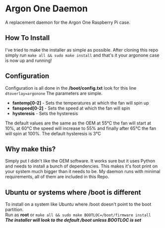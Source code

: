 # Argon One Daemon

A replacement daemon for the Argon One Raspberry Pi case.

## How To Install

I've tried to make the installer as simple as possible. After cloning this repo simply run ```make all && sudo make install``` and that's it your argonone case is now up and running!

## Configuration

Configuration is all done in the **/boot/config.txt** look for this line ```dtoverlay=argonone``` The parameters are simple.
* **fantemp[0-2]** - Sets the temperatures at which the fan will spin up
* **fanspeed[0-2]** - Sets the speed at which the fan will spin 
* **hysteresis** - Sets the hysteresis 

The default values are the same as the OEM at 55℃ the fan will start at 10%, at 60℃ the speed will increase to 55% and finally after 65℃ the fan will spin at 100%.  The default hysteresis is 3℃

## Why make this?

Simply put I didn't like the OEM software.  It works sure but it uses Python and needs to install a bunch of dependencies.  This makes it's foot print on your system much bigger than it needs to be.  My daemon runs with minimal requirements, all of them are included in this Repo.

## Ubuntu or systems where /boot is different  

To install on a system like Ubuntu where /boot doesn't point to the boot partition.  
Run as **root** or ```make all && sudo make BOOTLOC=/boot/firmware install```   
***The installer will look to the default /boot unless BOOTLOC is set*** 
